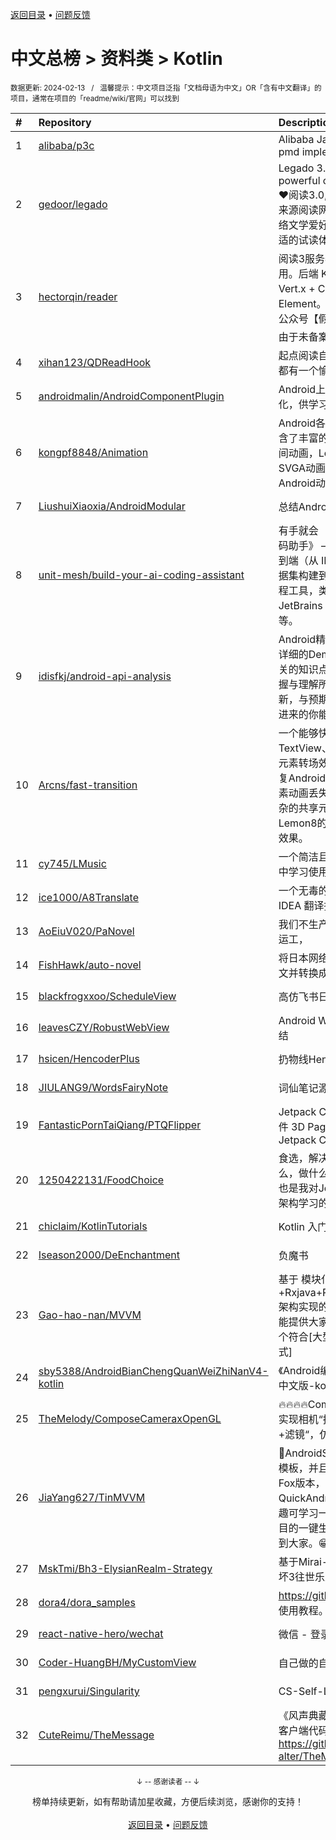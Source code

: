 <a href="https://gitee.com/GrowingGit/GitHub-Chinese-Top-Charts#github中文排行榜">返回目录</a> • <a href="/content/docs/feedback.md">问题反馈</a>

# 中文总榜 > 资料类 > Kotlin
<sub>数据更新: 2024-02-13&nbsp;&nbsp;&nbsp;/&nbsp;&nbsp;&nbsp;温馨提示：中文项目泛指「文档母语为中文」OR「含有中文翻译」的项目，通常在项目的「readme/wiki/官网」可以找到</sub>

|#|Repository|Description|Stars|Updated|
|:-|:-|:-|:-|:-|
|1|[alibaba/p3c](https://github.com/alibaba/p3c)|Alibaba Java Coding Guidelines pmd implements and IDE plugin|29963|2024-01-09|
|2|[gedoor/legado](https://github.com/gedoor/legado)|Legado 3.0 Book Reader with powerful controls & full functions❤️阅读3.0, 阅读是一款可以自定义来源阅读网络内容的工具，为广大网络文学爱好者提供一种方便、快捷舒适的试读体验。|21651|2024-02-12|
|3|[hectorqin/reader](https://github.com/hectorqin/reader)|阅读3服务器版，桌面端，iOS可用。后端 Kotlin + Spring Boot + Vert.x + Coroutine ；前端 Vue.js + Element。麻烦点点star，关注一下公众号【假装大佬】❗️  Demo服务器由于未备案已被关停，建议自行搭建|6445|2024-01-01|
|4|[xihan123/QDReadHook](https://github.com/xihan123/QDReadHook)|起点阅读自定义增强 Xp 模块,愿大家都有一个愉快的看书体验|453|2024-02-07|
|5|[androidmalin/AndroidComponentPlugin](https://github.com/androidmalin/AndroidComponentPlugin)|Android上简单实现四大组件的插件化，供学习使用|441|2023-12-11|
|6|[kongpf8848/Animation](https://github.com/kongpf8848/Animation)|Android各种动画效果合集，项目包含了丰富的动画实例(逐帧动画，补间动画，Lottie动画，GIF动画，SVGA动画)，体验动画之美，让Android动起来😊😄😎|438|2024-01-21|
|7|[LiushuiXiaoxia/AndroidModular](https://github.com/LiushuiXiaoxia/AndroidModular)|总结Android模块化的一些技术点|359|2024-02-06|
|8|[unit-mesh/build-your-ai-coding-assistant](https://github.com/unit-mesh/build-your-ai-coding-assistant)|有手就会 《构建你自己的 AI 辅助编码助手》 —— 介绍如何 DIY 一个端到端（从 IDE  插件、模型选型、数据集构建到模型微调）的 AI 辅助编程工具，类似于 GitHub Copilot、JetBrains AI Assistant、AutoDev 等。|308|2023-12-31|
|9|[idisfkj/android-api-analysis](https://github.com/idisfkj/android-api-analysis)|Android精华录: 该库的目的是结合详细的Demo来全面解析Android相关的知识点, 帮助读者能够更快的掌握与理解所阐述的要点。  不定时更新，与预期接下的要做的事，希望点进来的你能够喜欢😍😍|285|2023-12-26|
|10|[Arcns/fast-transition](https://github.com/Arcns/fast-transition)|一个能够快速实现Android TextView、圆角、切换图片等共享元素转场效果的工具库，同时支持修复Android Q三个及以上页面共享元素动画丢失的BUG，支持自定义复杂的共享元素动画，支持仿小红书、Lemon8的拖拽返回+共享元素转场效果。|207|2023-09-19|
|11|[cy745/LMusic](https://github.com/cy745/LMusic)|一个简洁且独特的音乐播放器，在其中学习使用了MVVM架构|162|2024-02-06|
|12|[ice1000/A8Translate](https://github.com/ice1000/A8Translate)|一个无毒的Android Studio / IntelliJ IDEA 翻译插件|161|2023-12-02|
|13|[AoEiuV020/PaNovel](https://github.com/AoEiuV020/PaNovel)|我们不生产小说，我们只做网站的搬运工，|138|2023-12-05|
|14|[FishHawk/auto-novel](https://github.com/FishHawk/auto-novel)|将日本网络小说/文库小说翻译成中文并转换成电子书。|118|2024-02-11|
|15|[blackfrogxxoo/ScheduleView](https://github.com/blackfrogxxoo/ScheduleView)|高仿飞书日历（Android）|110|2023-10-30|
|16|[leavesCZY/RobustWebView](https://github.com/leavesCZY/RobustWebView)|Android WebView H5 秒开方案总结|96|2023-12-31|
|17|[hsicen/HencoderPlus](https://github.com/hsicen/HencoderPlus)|扔物线Hencoder plus系列课程 |67|2024-02-07|
|18|[JIULANG9/WordsFairyNote](https://github.com/JIULANG9/WordsFairyNote)|词仙笔记源码|60|2023-12-30|
|19|[FantasticPornTaiQiang/PTQFlipper](https://github.com/FantasticPornTaiQiang/PTQFlipper)|Jetpack Compose 仿真书籍翻页组件 3D Page Flip for Android Jetpack Compose - Page Curl|46|2023-09-01|
|20|[1250422131/FoodChoice](https://github.com/1250422131/FoodChoice)|食选，解决生活中每天吃饭，吃什么，做什么，怎么做的问题，此项目也是我对JetpackCompose的MVI架构学习的一次实践。|35|2023-10-08|
|21|[chiclaim/KotlinTutorials](https://github.com/chiclaim/KotlinTutorials)|Kotlin 入门到进阶|33|2023-09-28|
|22|[Iseason2000/DeEnchantment](https://github.com/Iseason2000/DeEnchantment)|负魔书|29|2023-10-11|
|23|[Gao-hao-nan/MVVM](https://github.com/Gao-hao-nan/MVVM)|基于 模块化+Kotlin+协程+Rxjava+Retrofit+Jetpack+MVVM 架构实现的 WanAndroid 客户端。 能提供大家学习如何从0到1打造一个符合[大型Android项目的架构模式]|26|2024-02-02|
|24|[sby5388/AndroidBianChengQuanWeiZhiNanV4-kotlin](https://github.com/sby5388/AndroidBianChengQuanWeiZhiNanV4-kotlin)|《Android编程权威指南》(第四版-中文版-kotlin) 配套源码|22|2023-09-18|
|25|[TheMelody/ComposeCameraxOpenGL](https://github.com/TheMelody/ComposeCameraxOpenGL)|🔥🔥🔥🔥Compose结合CameraX快速实现相机“拍视频实时滤镜“、”拍照+滤镜“，仿小红书，快手，抖音效果|18|2023-09-24|
|26|[JiaYang627/TinMVVM](https://github.com/JiaYang627/TinMVVM)|:book:AndroidStudio 4.X+ 编写自定义模板，并且适配了AndroidStudio Fox版本，此插件是针对 QuickAndroid 项目进行开发，有兴趣可学习一下。编写一个适合自己项目的一键生成页面插件。希望能帮助到大家。:grin:|17|2023-09-14|
|27|[MskTmi/Bh3-ElysianRealm-Strategy](https://github.com/MskTmi/Bh3-ElysianRealm-Strategy)|基于Mirai-Console的QQ机器人崩坏3往世乐土攻略插件|16|2023-12-26|
|28|[dora4/dora_samples](https://github.com/dora4/dora_samples)|https://github.com/dora4/dora 的使用教程。|16|2024-02-08|
|29|[react-native-hero/wechat](https://github.com/react-native-hero/wechat)|微信 - 登录、分享、支付|14|2023-10-30|
|30|[Coder-HuangBH/MyCustomView](https://github.com/Coder-HuangBH/MyCustomView)|自己做的自定义View集合|13|2023-11-05|
|31|[pengxurui/Singularity](https://github.com/pengxurui/Singularity)|CS-Self-Learning|13|2023-12-01|
|32|[CuteReimu/TheMessage](https://github.com/CuteReimu/TheMessage)|《风声典藏版》桌游的服务端代码。客户端代码见：https://github.com/Death-alter/TheMessage|11|2024-02-12|

<div align="center">
    <p><sub>↓ -- 感谢读者 -- ↓</sub></p>
    榜单持续更新，如有帮助请加星收藏，方便后续浏览，感谢你的支持！
</div>

<br/>

<div align="center"><a href="https://gitee.com/GrowingGit/GitHub-Chinese-Top-Charts#github中文排行榜">返回目录</a> • <a href="/content/docs/feedback.md">问题反馈</a></div>
